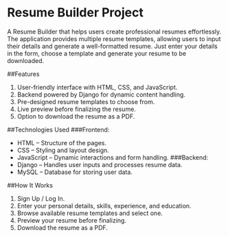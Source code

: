 ﻿# Resume Builder Project

A  Resume Builder that helps users create professional resumes effortlessly. The application provides multiple resume templates, allowing users to input their details and generate a well-formatted resume. Just enter your details in the form, choose a template and generate your resume to be downloaded.

##Features
1. User-friendly interface with HTML, CSS, and JavaScript.
2. Backend powered by Django for dynamic content handling.
3. Pre-designed resume templates to choose from.
4. Live preview before finalizing the resume.
5. Option to download the resume as a PDF.

##Technologies Used
###Frontend:
- HTML – Structure of the pages.
- CSS – Styling and layout design.
- JavaScript – Dynamic interactions and form handling.
###Backend:
- Django – Handles user inputs and processes resume data.
- MySQL – Database for storing user data.

##How It Works
1. Sign Up / Log In.
2. Enter your personal details, skills, experience, and education.
3. Browse available resume templates and select one.
4. Preview your resume before finalizing.
5. Download the resume as a PDF.
